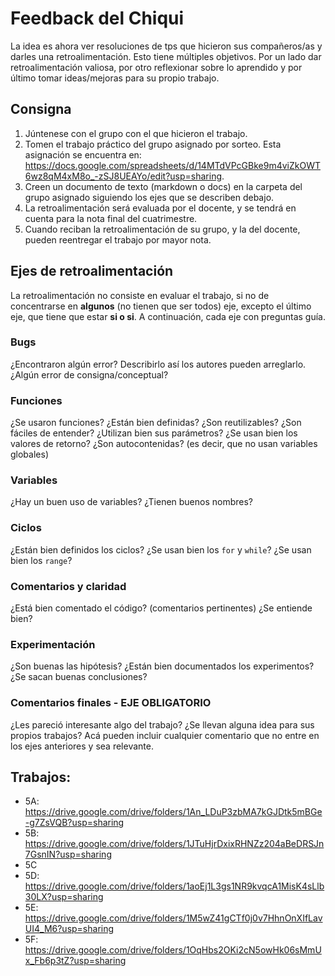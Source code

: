 # Feedback del Chiqui

La idea es ahora ver resoluciones de tps que hicieron sus compañeros/as y darles una retroalimentación. Esto tiene múltiples objetivos. Por un lado dar retroalimentación valiosa, por otro reflexionar sobre lo aprendido y por último tomar ideas/mejoras para su propio trabajo.

## Consigna

1. Júntenese con el grupo con el que hicieron el trabajo.
2. Tomen el trabajo práctico del grupo asignado por sorteo. Esta asignación se encuentra en: https://docs.google.com/spreadsheets/d/14MTdVPcGBke9m4viZkOWT6wz8qM4xM8o_-zSJ8UEAYo/edit?usp=sharing.
3. Creen un documento de texto (markdown o docs) en la carpeta del grupo asignado siguiendo los ejes que se describen debajo.
4. La retroalimentación será evaluada por el docente, y se tendrá en cuenta para la nota final del cuatrimestre.
5. Cuando reciban la retroalimentación de su grupo, y la del docente, pueden reentregar el trabajo por mayor nota.

## Ejes de retroalimentación

La retroalimentación no consiste en evaluar el trabajo, si no de concentrarse en **algunos** (no tienen que ser todos) eje, excepto el último eje, que tiene que estar **si o si**. A continuación, cada eje con preguntas guía.

### Bugs

¿Encontraron algún error? Describirlo así los autores pueden arreglarlo. ¿Algún error de consigna/conceptual?

### Funciones

¿Se usaron funciones? ¿Están bien definidas? ¿Son reutilizables? ¿Son fáciles de entender? ¿Utilizan bien sus parámetros? ¿Se usan bien los valores de retorno? ¿Son autocontenidas? (es decir, que no usan variables globales)

### Variables

¿Hay un buen uso de variables? ¿Tienen buenos nombres?

### Ciclos

¿Están bien definidos los ciclos? ¿Se usan bien los `for` y `while`? ¿Se usan bien los `range`?

### Comentarios y claridad

¿Está bien comentado el código? (comentarios pertinentes) ¿Se entiende bien?

### Experimentación

¿Son buenas las hipótesis? ¿Están bien documentados los experimentos? ¿Se sacan buenas conclusiones?

### Comentarios finales - EJE OBLIGATORIO

¿Les pareció interesante algo del trabajo? ¿Se llevan alguna idea para sus propios trabajos? Acá pueden incluir cualquier comentario que no entre en los ejes anteriores y sea relevante.

## Trabajos:

- 5A: https://drive.google.com/drive/folders/1An_LDuP3zbMA7kGJDtk5mBGe-g7ZsVQB?usp=sharing
- 5B: https://drive.google.com/drive/folders/1JTuHjrDxixRHNZz204aBeDRSJn7GsnIN?usp=sharing
- 5C
- 5D: https://drive.google.com/drive/folders/1aoEj1L3gs1NR9kvqcA1MisK4sLlb30LX?usp=sharing
- 5E: https://drive.google.com/drive/folders/1M5wZ41gCTf0j0v7HhnOnXIfLavUI4_M6?usp=sharing
- 5F: https://drive.google.com/drive/folders/1OqHbs2OKi2cN5owHk06sMmUx_Fb6p3tZ?usp=sharing
